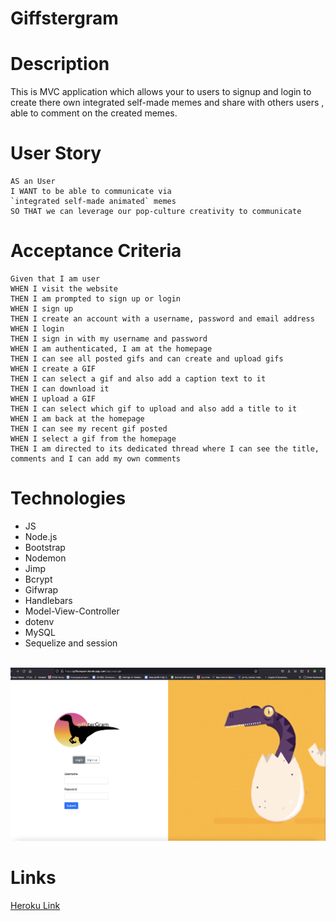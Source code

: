 # Giffstergram

# Description
This is MVC application which allows your to users to signup and login to create there own  integrated self-made memes and share with others users , able to comment on the created memes.

# User Story

    AS an User
    I WANT to be able to communicate via 
    `integrated self-made animated` memes
    SO THAT we can leverage our pop-culture creativity to communicate

# Acceptance Criteria
    Given that I am user
    WHEN I visit the website
    THEN I am prompted to sign up or login
    WHEN I sign up
    THEN I create an account with a username, password and email address
    WHEN I login
    THEN I sign in with my username and password
    WHEN I am authenticated, I am at the homepage
    THEN I can see all posted gifs and can create and upload gifs
    WHEN I create a GIF
    THEN I can select a gif and also add a caption text to it
    THEN I can download it
    WHEN I upload a GIF
    THEN I can select which gif to upload and also add a title to it
    WHEN I am back at the homepage
    THEN I can see my recent gif posted
    WHEN I select a gif from the homepage
    THEN I am directed to its dedicated thread where I can see the title, comments and I can add my own comments

# Technologies
* JS
* Node.js
* Bootstrap
* Nodemon
* Jimp
* Bcrypt
* Gifwrap
* Handlebars
* Model-View-Controller
* dotenv
* MySQL
* Sequelize and session

<br>
<img src="./public/images/demo.png" alt="demogif">  
</p>


# Links
[Heroku Link](https://giffstergram.herokuapp.com/)

